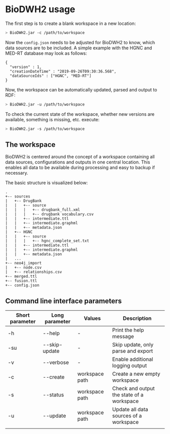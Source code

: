 # BioDWH2 usage

The first step is to create a blank workspace in a new location:

~~~BASH
> BioDWH2.jar -c /path/to/workspace
~~~

Now the ```config.json``` needs to be adjusted for BioDWH2 to know, which data sources are to be included. A simple example with the HGNC and MED-RT database may look as follows:

```
{
  "version" : 1,
  "creationDateTime" : "2019-09-26T09:30:36.568",
  "dataSourceIds" : ["HGNC", "MED-RT"]
}
```

Now, the workspace can be automatically updated, parsed and output to RDF:

~~~BASH
> BioDWH2.jar -u /path/to/workspace
~~~

To check the current state of the workspace, whether new versions are available, something is missing, etc. execute:

~~~BASH
> BioDWH2.jar -s /path/to/workspace
~~~

## The workspace

BioDWH2 is centered around the concept of a workspace containing all data sources, configurations and outputs in one central location. This enables all data to be available during processing and easy to backup if necessary.

The basic structure is visualized below:

```
.
+-- sources
|   +-- DrugBank
|   |   +-- source
|   |   |   +-- drugbank_full.xml
|   |   |   +-- drugbank vocabulary.csv
|   |   +-- intermediate.ttl
|   |   +-- intermediate.graphml
|   |   +-- metadata.json
|   +-- HGNC
|   |   +-- source
|   |   |   +-- hgnc_complete_set.txt
|   |   +-- intermediate.ttl
|   |   +-- intermediate.graphml
|   |   +-- metadata.json
|   ...
+-- neo4j_import
|   +-- node.csv
|   +-- relationships.csv
+-- merged.ttl
+-- fusion.ttl
+-- config.json
```

## Command line interface parameters

| Short parameter | Long parameter | Values         | Description                               |
| --------------- | -------------- | -------------- | ----------------------------------------- |
| -h              | --help         | -              | Print the help message                    |
| -su             | --skip-update  | -              | Skip update, only parse and export        |
| -v              | --verbose      | -              | Enable additional logging output          |
| -c              | --create       | workspace path | Create a new empty workspace              |
| -s              | --status       | workspace path | Check and output the state of a workspace |
| -u              | --update       | workspace path | Update all data sources of a workspace    |
|                 |                |                |                                           |
